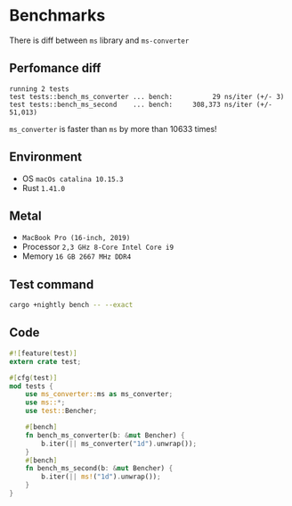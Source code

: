 # Benchmarks
There is diff between `ms` library and `ms-converter`

## Perfomance diff
```text
running 2 tests
test tests::bench_ms_converter ... bench:          29 ns/iter (+/- 3)
test tests::bench_ms_second    ... bench:     308,373 ns/iter (+/- 51,013)
```

`ms_converter` is faster than `ms` by more than 10633 times!

## Environment
* OS `macOs catalina 10.15.3`
* Rust `1.41.0`

## Metal
* `MacBook Pro (16-inch, 2019)`
* Processor `2,3 GHz 8-Core Intel Core i9`
* Memory `16 GB 2667 MHz DDR4`

## Test command
```bash
cargo +nightly bench -- --exact
```

## Code

```rust
#![feature(test)]
extern crate test;

#[cfg(test)]
mod tests {
    use ms_converter::ms as ms_converter;
    use ms::*;
    use test::Bencher;

    #[bench]
    fn bench_ms_converter(b: &mut Bencher) {
        b.iter(|| ms_converter("1d").unwrap());
    }
    #[bench]
    fn bench_ms_second(b: &mut Bencher) {
        b.iter(|| ms!("1d").unwrap());
    }
}
```